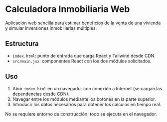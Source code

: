 # Calculadora Inmobiliaria Web

Aplicación web sencilla para estimar beneficios de la venta de una vivienda y simular inversiones inmobiliarias múltiples.

## Estructura
- `index.html`: punto de entrada que carga React y Tailwind desde CDN.
- `src/main.jsx`: componentes React con los dos módulos solicitados.

## Uso
1. Abrir `index.html` en un navegador con conexión a Internet (se cargan las dependencias desde CDN).
2. Navegar entre los módulos mediante los botones en la parte superior.
3. Introducir los datos necesarios para obtener los cálculos en tiempo real.

No se requiere entorno de construcción; todo se ejecuta en el navegador.
